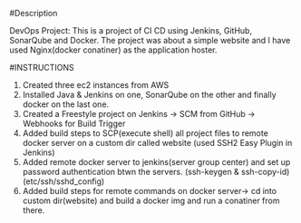 #Description 

DevOps Project:
This is a project of CI CD using Jenkins, GitHub, SonarQube and Docker.
The project was about a simple website and I have used Nginx(docker conatiner) as the application hoster.

#INSTRUCTIONS

1. Created three ec2 instances from AWS
2. Installed Java & Jenkins on one, SonarQube on the other and finally docker on the last one.
3. Created a Freestyle project on Jenkins -> SCM from GitHub -> Webhooks for Build Trigger
4. Added build steps to SCP(execute shell) all project files to remote docker server on a custom dir called website (used SSH2 Easy Plugin in Jenkins)
5. Added remote docker server to jenkins(server group center) and set up password authentication btwn the servers. (ssh-keygen & ssh-copy-id)(etc/ssh/sshd_config)
6. Added build steps for remote commands on docker server-> cd into custom dir(website) and build a docker img and run a conatiner from there. 
